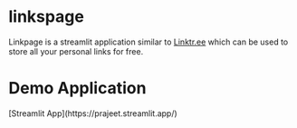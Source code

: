 # linkspage
Linkpage is a streamlit application similar to [Linktr.ee](https://linktr.ee/) which can be used to store all your personal links for free.


<h1>Demo Application</h1> 
[Streamlit App](https://prajeet.streamlit.app/)



